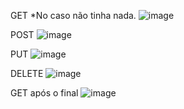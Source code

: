 GET
*No caso não tinha nada.
![image](https://github.com/CauevSilv/bertoti/assets/127447047/8f16906b-f4c2-4d6e-af77-85b8a7fa678d)

POST
![image](https://github.com/CauevSilv/bertoti/assets/127447047/e8df5039-32db-4d2e-8519-35c3fd608bd1)

PUT
![image](https://github.com/CauevSilv/bertoti/assets/127447047/47ecbae1-a72b-4a22-ae2b-2c8823f4d6c2)

DELETE
![image](https://github.com/CauevSilv/bertoti/assets/127447047/73e4271c-5ecd-4e26-a862-76e8e0bdc679)

GET após o final
![image](https://github.com/CauevSilv/bertoti/assets/127447047/f84a90b6-bc29-4d90-be7c-351bbbd9c6eb)



